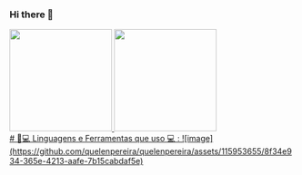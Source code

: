 ### Hi there 👋

<Div>
<a href="https://github.com/quelenpereira.">
<img height="180em" src="https://github-readme-stats.vercel.app/api?username=quelenpereira&show_icons=true&theme=dracula&include_all_commits=true&count_private=true" largura = "500px"/> <img height="180em" src= "https://github-readme-stats.vercel.app/api/top-langs/?username=quelenpereira&layout=compact&langs_count=7&theme=dracula"largura = "500px"/>
</Div>
# 🚀💻 Linguagens e Ferramentas que uso 💻 :
![image](https://github.com/quelenpereira/quelenpereira/assets/115953655/8f34e934-365e-4213-aafe-7b15cabdaf5e)


